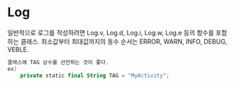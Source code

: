 # Log
일반적으로 로그를 작성하려면 Log.v, Log.d, Log.i, Log.w, Log.e 등의 함수를 포함하는 클래스. 최소값부터 최대값까지의 동수 순서는 ERROR, WARN, INFO, DEBUG, VEBLE.  
```kotlin
클래스에 TAG 상수를 선언하는 것이 좋다.
ex)
    private static final String TAG = "MyActivity";
```
